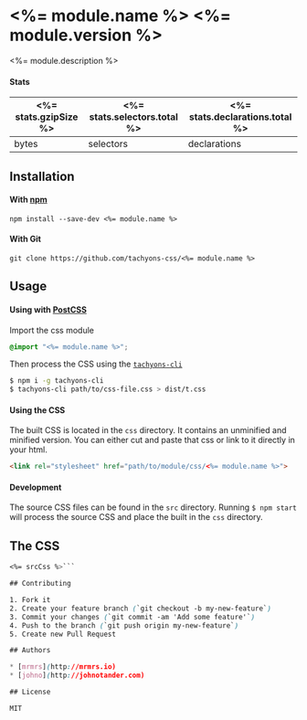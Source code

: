 # <%= module.name %> <%= module.version %>

<%= module.description %>

#### Stats

<%= stats.gzipSize %> | <%= stats.selectors.total %> | <%= stats.declarations.total %>
---|---|---
bytes | selectors | declarations

## Installation

#### With [npm](https://npmjs.com)

```
npm install --save-dev <%= module.name %>
```

#### With Git

```
git clone https://github.com/tachyons-css/<%= module.name %>
```

## Usage

#### Using with [PostCSS](https://github.com/postcss/postcss)

Import the css module

```css
@import "<%= module.name %>";
```

Then process the CSS using the [`tachyons-cli`](https://github.com/tachyons-css/tachyons-cli)

```sh
$ npm i -g tachyons-cli
$ tachyons-cli path/to/css-file.css > dist/t.css
```

#### Using the CSS

The built CSS is located in the `css` directory. It contains an unminified and minified version.
You can either cut and paste that css or link to it directly in your html.

```html
<link rel="stylesheet" href="path/to/module/css/<%= module.name %>">
```

#### Development

The source CSS files can be found in the `src` directory.
Running `$ npm start` will process the source CSS and place the built in the `css` directory.

## The CSS

```css
<%= srcCss %>```

## Contributing

1. Fork it
2. Create your feature branch (`git checkout -b my-new-feature`)
3. Commit your changes (`git commit -am 'Add some feature'`)
4. Push to the branch (`git push origin my-new-feature`)
5. Create new Pull Request

## Authors

* [mrmrs](http://mrmrs.io)
* [johno](http://johnotander.com)

## License

MIT
